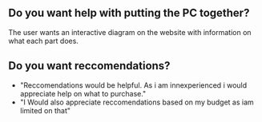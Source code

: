 ## Do you want help with putting the PC together?
The user wants an interactive diagram on the website with information on what each part does.

## Do you want reccomendations?
- "Reccomendations would be helpful. As i am innexperienced i would appreciate help on what to purchase."
- "I Would also appreciate reccomendations based on my budget as iam limited on that"
